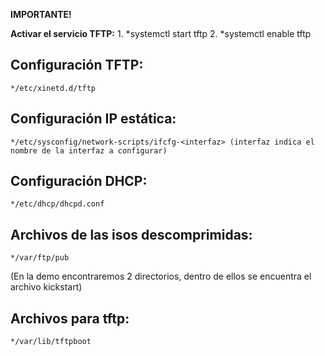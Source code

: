 **IMPORTANTE!**


**Activar el servicio TFTP:** 
1. 
	*systemctl start tftp 
2. 
	*systemctl enable tftp
## Configuración TFTP:
	*/etc/xinetd.d/tftp
## Configuración IP estática:
	*/etc/sysconfig/network-scripts/ifcfg-<interfaz> (interfaz indica el nombre de la interfaz a configurar)
## Configuración DHCP:
	*/etc/dhcp/dhcpd.conf
## Archivos de las isos descomprimidas:
	*/var/ftp/pub 
(En la demo encontraremos 2 directorios, dentro de ellos se encuentra el archivo kickstart)
## Archivos para tftp:
	*/var/lib/tftpboot
